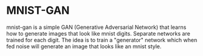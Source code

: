 # MNIST-GAN

mnist-gan is a simple GAN (Generative Adversarial Network) that learns how to generate images that look like mnist digits. Separate networks are trained for each digit. The idea is to train a "generator" network which when fed noise  will generate an image that looks like an mnist style.
